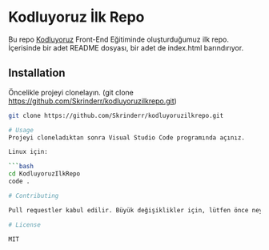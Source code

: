# Kodluyoruz İlk Repo
Bu repo [Kodluyoruz](https://www.kodluyoruz.org) Front-End Eğitiminde oluşturduğumuz ilk repo. İçerisinde bir adet README dosyası, bir adet de index.html barındırıyor.

## Installation

Öncelikle projeyi clonelayın. (git clone https://github.com/Skrinderr/kodluyoruzilkrepo.git)

```bash
git clone https://github.com/Skrinderr/kodluyoruzilkrepo.git

# Usage
Projeyi cloneladıktan sonra Visual Studio Code programında açınız.

Linux için:

```bash
cd KodluyoruzIlkRepo
code .

# Contributing

Pull requestler kabul edilir. Büyük değişiklikler için, lütfen önce neyi değiştirmek istediğinizi tartışmak için bir konu açınız.

# License

MIT

